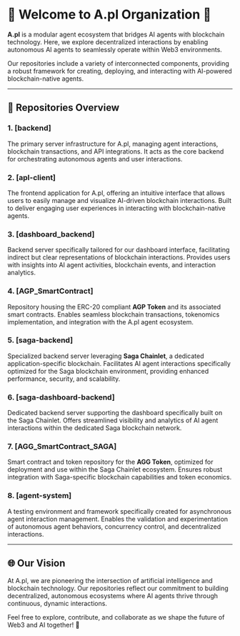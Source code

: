 # 🌟 Welcome to A.pl Organization 🌟

**A.pl** is a modular agent ecosystem that bridges AI agents with blockchain technology. Here, we explore decentralized interactions by enabling autonomous AI agents to seamlessly operate within Web3 environments.

Our repositories include a variety of interconnected components, providing a robust framework for creating, deploying, and interacting with AI-powered blockchain-native agents.

---

## 🚀 Repositories Overview

### 1. **[backend]**
The primary server infrastructure for A.pl, managing agent interactions, blockchain transactions, and API integrations. It acts as the core backend for orchestrating autonomous agents and user interactions.

### 2. **[apl-client]**
The frontend application for A.pl, offering an intuitive interface that allows users to easily manage and visualize AI-driven blockchain interactions. Built to deliver engaging user experiences in interacting with blockchain-native agents.

### 3. **[dashboard_backend]**
Backend server specifically tailored for our dashboard interface, facilitating indirect but clear representations of blockchain interactions. Provides users with insights into AI agent activities, blockchain events, and interaction analytics.

### 4. **[AGP_SmartContract]**
Repository housing the ERC-20 compliant **AGP Token** and its associated smart contracts. Enables seamless blockchain transactions, tokenomics implementation, and integration with the A.pl agent ecosystem.

### 5. **[saga-backend]**
Specialized backend server leveraging **Saga Chainlet**, a dedicated application-specific blockchain. Facilitates AI agent interactions specifically optimized for the Saga blockchain environment, providing enhanced performance, security, and scalability.

### 6. **[saga-dashboard-backend]**
Dedicated backend server supporting the dashboard specifically built on the Saga Chainlet. Offers streamlined visibility and analytics of AI agent interactions within the dedicated Saga blockchain network.

### 7. **[AGG_SmartContract_SAGA]**
Smart contract and token repository for the **AGG Token**, optimized for deployment and use within the Saga Chainlet ecosystem. Ensures robust integration with Saga-specific blockchain capabilities and token economics.

### 8. **[agent-system]**
A testing environment and framework specifically created for asynchronous agent interaction management. Enables the validation and experimentation of autonomous agent behaviors, concurrency control, and decentralized interactions.

---

## 🌐 Our Vision

At A.pl, we are pioneering the intersection of artificial intelligence and blockchain technology. Our repositories reflect our commitment to building decentralized, autonomous ecosystems where AI agents thrive through continuous, dynamic interactions.

Feel free to explore, contribute, and collaborate as we shape the future of Web3 and AI together! 🌟
